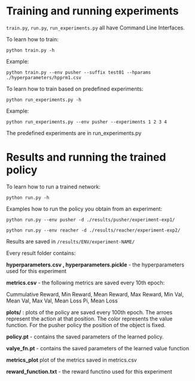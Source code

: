 # Training and running experiments
`train.py`, `run.py`, `run_experiments.py` all have Command Line Interfaces.

To learn how to train:

```
python train.py -h 
```

Example:
```
python train.py --env pusher --suffix test01 --hparams ./hyperparameters/hpprm1.csv 
```

To learn how to train based on predefined experiments:
```
python run_experiments.py -h
```
Example:
```
python run_experiments.py --env pusher --experiments 1 2 3 4
```

The predefined experiments are in run_experiments.py

# Results and running the trained policy

To learn how to run a trained network:

```
python run.py -h
```


Examples how to run the policy you obtain from an experiment:
```
python run.py --env pusher -d ./results/pusher/experiment-exp1/

python run.py --env reacher -d ./results/reacher/experiment-exp2/
```

Results are saved in `/results/ENV/experiment-NAME/`

Every result folder contains:

**hyperparameters.csv , hyperparameters.pickle** - the hyperparameters used for this experiment

**metrics.csv** - the following metrics are saved every 10th epoch:

Cummulative Reward, Min Reward, Mean Reward, Max Reward, Min Val, Mean Val, Max Val, Mean Loss Pi, Mean Loss 


**plots/** : plots of the policy are saved every 100th epoch. The arroes represent the action at that position. The color represents the value function.
For the pusher policy the position of the object is fixed.

**policy.pt** - contains the saved parameters of the learned policy.

**valye_fn.pt** - contains the saved parameters of the learned value function

**metrics_plot**   plot of the metrics saved in metrics.csv

**reward_function.txt** - the reward functino used for this experiment
